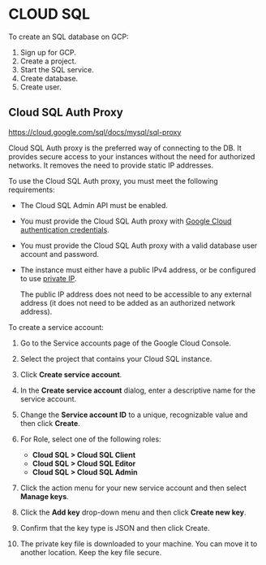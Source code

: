 # CLOUD SQL

To create an SQL database on GCP: 

1. Sign up for GCP. 
2. Create a project.
3. Start the SQL service.
4. Create database.
5. Create user.

## Cloud SQL Auth Proxy

https://cloud.google.com/sql/docs/mysql/sql-proxy

Cloud SQL Auth proxy is the preferred way of connecting to the DB. It provides secure access to your instances without the need for authorized networks. It removes the need to provide static IP addresses.

To use the Cloud SQL Auth proxy, you must meet the following requirements:

- The Cloud SQL Admin API must be enabled.

- You must provide the Cloud SQL Auth proxy with [Google Cloud authentication credentials](https://cloud.google.com/sql/docs/mysql/connect-admin-proxy#authentication-options).

- You must provide the Cloud SQL Auth proxy with a valid database user account and password.

- The instance must either have a public IPv4 address, or be configured to use [private IP](https://cloud.google.com/sql/docs/mysql/private-ip).

  The public IP address does not need to be accessible to any external address (it does not need to be added as an authorized network address).

To create a service account: 

1. Go to the Service accounts page of the Google Cloud Console.
2. Select the project that contains your Cloud SQL instance.
3. Click **Create service account**.
4. In the **Create service account** dialog, enter a descriptive name for the service account.
5. Change the **Service account ID** to a unique, recognizable value and then click **Create**.
6. For Role, select one of the following roles:
   - **Cloud SQL > Cloud SQL Client**
   - **Cloud SQL > Cloud SQL Editor**
   - **Cloud SQL > Cloud SQL Admin**

7. Click the action menu for your new service account and then select **Manage keys**.
8. Click the **Add key** drop-down menu and then click **Create new key**.
9. Confirm that the key type is JSON and then click Create.
10. The private key file is downloaded to your machine. You can move it to another location. Keep the key file secure.





